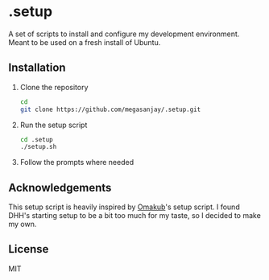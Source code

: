 # .setup

A set of scripts to install and configure my development environment. Meant to be used on a fresh install of Ubuntu.

## Installation

1. Clone the repository

   ```bash
   cd
   git clone https://github.com/megasanjay/.setup.git
   ```

2. Run the setup script

   ```bash
   cd .setup
   ./setup.sh
   ```

3. Follow the prompts where needed

## Acknowledgements

This setup script is heavily inspired by [Omakub](https://github.com/basecamp/omakub)'s setup script. I found DHH's starting setup to be a bit too much for my taste, so I decided to make my own.

## License

MIT
